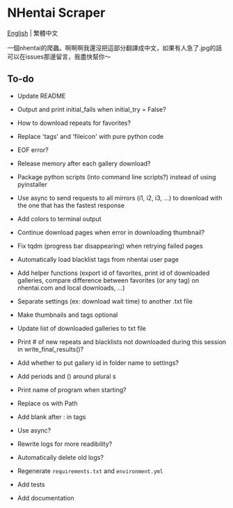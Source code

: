 # NHentai Scraper
[English](https://github.com/miminame-daisuki/nhentai-scraper/blob/main/README.md) | 繁體中文

一個nhentai的爬蟲。啊啊啊我還沒把這部分翻譯成中文，如果有人急了.jpg的話可以在issues那邊留言，我盡快幫你～

## To-do
- Update README
- Output and print initial_fails when initial_try = False?
- How to download repeats for favorites?
- Replace 'tags' and 'fileicon' with pure python code
- EOF error?

- Release memory after each gallery download?
- Package python scripts (into command line scripts?) instead of using pyinstaller
- Use async to send requests to all mirrors (i1, i2, i3, ...) to download with the one that has the fastest response
- Add colors to terminal output
- Continue download pages when error in downloading thumbnail?
- Fix tqdm (progress bar disappearing) when retrying failed pages
- Automatically load blacklist tags from nhentai user page
- Add helper functions (export id of favorites, print id of downloaded galleries, compare difference between favorites (or any tag) on nhentai.com and local downloads, ...)
- Separate settings (ex: download wait time) to another .txt file
- Make thumbnails and tags optional
- Update list of downloaded galleries to txt file
- Print # of new repeats and blacklists not downloaded during this session in write_final_results()?
- Add whether to put gallery id in folder name to settings?
- Add periods and () around plural s

- Print name of program when starting?
- Replace os with Path
- Add blank after : in tags
- Use async?
- Rewrite logs for more readibility?
- Automatically delete old logs?
- Regenerate `requirements.txt` and `environment.yml`
- Add tests
- Add documentation

